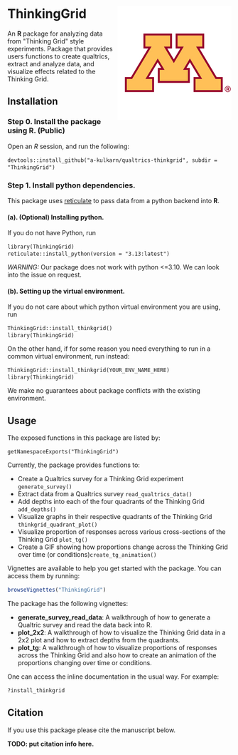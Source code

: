 # ThinkingGrid <img src="ThinkingGrid/man/figures/logo.jpg" align="right" />

An **R** package for analyzing data from "Thinking Grid" style experiments.
Package that provides users functions to create qualtrics, extract and
analyze data, and visualize effects related to the Thinking Grid.

## Installation

### Step 0. Install the package using R. (Public)

Open an *R* session, and run the following:
```
devtools::install_github("a-kulkarn/qualtrics-thinkgrid", subdir = "ThinkingGrid")
```

### Step 1. Install python dependencies.
This package uses [reticulate](https://rstudio.github.io/reticulate/) to pass data
from a python backend into **R**. 

#### (a). (Optional) Installing python.
If you do not have Python, run
```
library(ThinkingGrid)
reticulate::install_python(version = "3.13:latest")
```

_WARNING:_ Our package does not work with python <=3.10. We can look into the issue on request.

#### (b). Setting up the virtual environment.
If you do not care about which python virtual environment you are using, run
```
ThinkingGrid::install_thinkgrid()
library(ThinkingGrid)
```

On the other hand, if for some reason you need everything to run in a common virtual
environment, run instead:
```
ThinkingGrid::install_thinkgrid(YOUR_ENV_NAME_HERE)
library(ThinkingGrid)
```
We make no guarantees about package conflicts with the existing environment.

## Usage

The exposed functions in this package are listed by:
```
getNamespaceExports("ThinkingGrid")
```

Currently, the package provides functions to:
- Create a Qualtrics survey for a Thinking Grid experiment ```generate_survey()```
- Extract data from a Qualtrics survey ```read_qualtrics_data()```
- Add depths into each of the four quadrants of the Thinking Grid ```add_depths()```
- Visualize graphs in their respective quadrants of the Thinking Grid ```thinkgrid_quadrant_plot()```
- Visualize proportion of responses across various cross-sections of the Thinking Grid ```plot_tg()```
- Create a GIF showing how proportions change across the Thinking Grid over time (or conditions)```create_tg_animation()```

Vignettes are available to help you get started with the package. You can access them by running:
```r
browseVignettes("ThinkingGrid")
```

The package has the following vignettes:
- **generate_survey_read_data**: A walkthrough of how to generate a Qualtric survey and read the data back into R.
- **plot_2x2**: A walkthrough of how to visualize the Thinking Grid data in a 2x2 plot and how to extract depths from the quadrants.
- **plot_tg**: A walkthrough of how to visualize proportions of responses across the Thinking Grid and also how to create an animation of the proportions changing over time or conditions.

One can access the inline documentation in the usual way. For example:
```r
?install_thinkgrid
```

## Citation

If you use this package please cite the manuscript below.

**TODO: put citation info here.**
